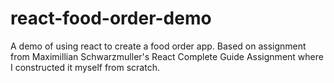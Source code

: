 # react-food-order-demo
 A demo of using react to create a food order app. Based on assignment from Maximillian Schwarzmuller's React Complete Guide Assignment where I constructed it myself from scratch.
